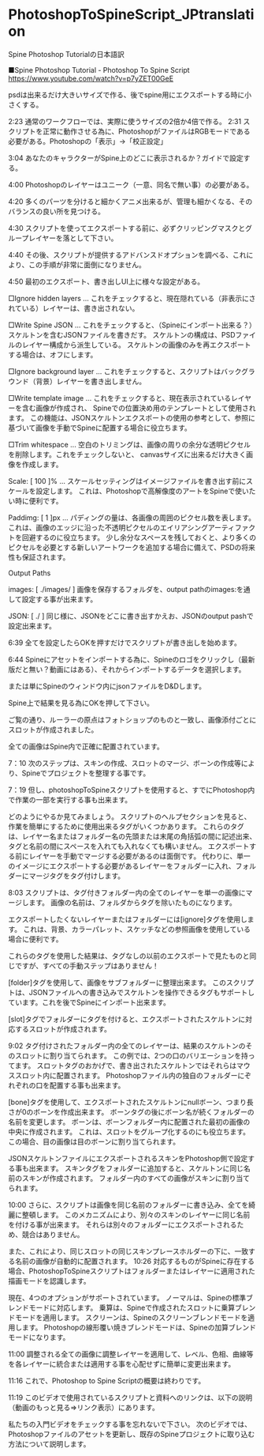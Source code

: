 # PhotoshopToSpineScript_JPtranslation

Spine Photoshop Tutorialの日本語訳

■Spine Photoshop Tutorial - Photoshop To Spine Script
https://www.youtube.com/watch?v=p7yZET00GeE

psdは出来るだけ大きいサイズで作る、後でspine用にエクスポートする時に小さくする。

2:23 通常のワークフローでは、実際に使うサイズの2倍か4倍で作る。
2:31 スクリプトを正常に動作させる為に、PhotoshopがファイルはRGBモードである必要がある。Photoshopの「表示」→「校正設定」

3:04 あなたのキャラクターがSpine上のどこに表示されるか？ガイドで設定する。

4:00 Photoshopのレイヤーはユニーク（一意、同名で無い事）の必要がある。

4:20 多くのパーツを分けると細かくアニメ出来るが、管理も細かくなる、そのバランスの良い所を見つける。

4:30 スクリプトを使ってエクスポートする前に、必ずクリッピングマスクとグループレイヤーを落として下さい。

4:40 その後、スクリプトが提供するアドバンスドオプションを調べる、これにより、この手順が非常に面倒になりません。

4:50 最初のエクスポート、書き出しUI上に様々な設定がある。

□Ignore hidden layers ... これをチェックすると、現在隠れている（非表示にされている）レイヤーは、書き出されない。

□Write Spine JSON ... これをチェックすると、（Spineにインポート出来る？）スケルトンを含むJSONファイルを書きだす。
スケルトンの構成は、PSDファイルのレイヤー構成から派生している。
スケルトンの画像のみを再エクスポートする場合は、オフにします。

□Ignore background layer ... これをチェックすると、スクリプトはバックグラウンド（背景）レイヤーを書き出しません。

□Write template image ... これをチェックすると、現在表示されているレイヤーを含む画像が作成され、
Spineでの位置決め用のテンプレートとして使用されます。
この機能は、JSONスケルトンエクスポートの使用の参考として、参照に基づいて画像を手動でSpineに配置する場合に役立ちます。

□Trim whitespace ... 空白のトリミングは、画像の周りの余分な透明ピクセルを削除します。これをチェックしないと、
canvasサイズに出来るだけ大きく画像を作成します。

Scale: [ 100 ]% ... スケールセッティングはイメージファイルを書き出す前にスケールを設定します。
これは、Photoshopで高解像度のアートをSpineで使いたい時に便利です。

Paddimg: [ 1 ]px ... パディングの量は、各画像の周囲のピクセル数を表します。
これは、画像のエッジに沿った不透明ピクセルのエイリアシングアーティファクトを回避するのに役立ちます。
少し余分なスペースを残しておくと、より多くのピクセルを必要とする新しいアートワークを追加する場合に備えて、PSDの将来性も保証されます。

Output Paths

images: [ ./images/ ]
画像を保存するフォルダを、output pathのimages:を通して設定する事が出来ます。

JSON: [ ./ ]
同じ様に、JSONをどこに書き出すかえお、JSONのoutput pashで設定出来ます。

6:39 全てを設定したらOKを押すだけでスクリプトが書き出しを始めます。

6:44 Spineにアセットをインポートする為に、Spineのロゴをクリックし（最新版だと無い？動画にはある）、それからインポートするデータを選択します。

または単にSpineのウィンドウ内にjsonファイルをD&Dします。

Spine上で結果を見る為にOKを押して下さい。

ご覧の通り、ルーラーの原点はフォトショップのものと一致し、画像添付ごとにスロットが作成されました。

全ての画像はSpine内で正確に配置されています。

7：10 次のステップは、スキンの作成、スロットのマージ、ボーンの作成等により、Spineでプロジェクトを整理する事です。

7：19 但し、photoshopToSpineスクリプトを使用すると、すでにPhotoshop内で作業の一部を実行する事も出来ます。

どのようにやるか見てみましょう。
スクリプトのヘルプセクションを見ると、作業を簡単にするために使用出来るタグがいくつかあります。
これらのタグは、レイヤー名またはフォルダー名の先頭または末尾の角括弧の間に記述出来、タグと名前の間にスペースを入れても入れなくても構いません。
エクスポートする前にレイヤーを手動でマージする必要があるのは面倒です。
代わりに、単一のイメージにエクスポートする必要があるレイヤーをフォルダーに入れ、フォルダーにマージタグをタグ付けします。

8:03 スクリプトは、タグ付きフォルダー内の全てのレイヤーを単一の画像にマージします。
画像の名前は、フォルダからタグを除いたものになります。

エクスポートしたくないレイヤーまたはフォルダーには[ignore]タグを使用します。
これは、背景、カラーパレット、スケッチなどの参照画像を使用している場合に便利です。

これらのタグを使用した結果は、タグなしの以前のエクスポートで見たものと同じですが、すべての手動ステップはありません！

[folder]タグを使用して、画像をサブフォルダーに整理出来ます。
このスクリプトは、JSONファイルへの書き込みでスケルトンを操作できるタグもサポートしています。これを後でSpineにインポート出来ます。

[slot]タグでフォルダーにタグを付けると、エクスポートされたスケルトンに対応するスロットが作成されます。

9:02 タグ付けされたフォルダー内の全てのレイヤーは、結果のスケルトンのそのスロットに割り当てられます。
この例では、2つの口のバリエーションを持ってます。
スロットタグのおかげで、書き出されたスケルトンではそれらはマウススロット内に配置されます。
Photoshopファイル内の独自のフォルダーにぞれぞれの口を配置する事も出来ます。

[bone]タグを使用して、エクスポートされたスケルトンにnullボーン、つまり長さが0のボーンを作成出来ます。
ボーンタグの後にボーン名が続くフォルダーの名前を変更します。
ボーンは、ボーンフォルダー内に配置された最初の画像の中央に作成されます。
これは、スロットをグループ化するのにも役立ちます。
この場合、目の画像は目のボーンに割り当てられます。

JSONスケルトンファイルにエクスポートされるスキンをPhotoshop側で設定する事も出来ます。
スキンタグをフォルダーに追加すると、スケルトンに同じ名前のスキンが作成されます。
フォルダー内のすべての画像がスキンに割り当てられます。

10:00 さらに、スクリプトは画像を同じ名前のフォルダーに書き込み、全てを綺麗に整頓します。
このメカニズムにより、別々のスキンのレイヤーに同じ名前を付ける事が出来ます。
それらは別々のフォルダーにエクスポートされるため、競合はありません。

また、これにより、同じスロットの同じスキンプレースホルダーの下に、一致する名前の画像が自動的に配置されます。
10:26 対応するものがSpineに存在する場合、PhotoshopToSpineスクリプトはフォルダーまたはレイヤーに適用された描画モードを認識します。

現在、4つのオプションがサポートされています。
ノーマルは、Spineの標準ブレンドモードに対応します。
乗算は、Spineで作成されたスロットに乗算ブレンドモードを適用します。
スクリーンは、Spineのスクリーンブレンドモードを適用します。
Photoshopの線形覆い焼きブレンドモードは、Spineの加算ブレンドモードになります。

11:00 調整される全ての画像に調整レイヤーを適用して、レベル、色相、曲線等を各レイヤーに統合または適用する事を心配せずに簡単に変更出来ます。

11:16 これで、Photoshop to Spine Scriptの概要は終わりです。

11:19 このビデオで使用されているスクリプトと資料へのリンクは、以下の説明（動画のもっと見る⇒リンク表示）にあります。

私たちの入門ビデオをチェックする事を忘れないで下さい。
次のビデオでは、Photoshopファイルのアセットを更新し、既存のSpineプロジェクトに取り込む方法について説明します。
